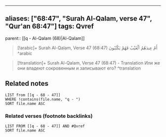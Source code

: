 
---
aliases: ["68:47", "Surah Al-Qalam, verse 47", "Qur'an 68:47"]
tags: Qvref
---

parent:: [[q - Al-Qalam (68)|Al-Qalam]]

> [!arabic]+ Surah Al-Qalam, Verse 47 (68:47)
> <span class="quran-arabic">أَمْ عِندَهُمُ ٱلْغَيْبُ فَهُمْ يَكْتُبُونَ</span>
^arabic

> [!translation]+ Surah Al-Qalam, Verse 47 (68:47) - Translation
> Или же они владеют сокровенным и записывают его?
^translation



## Related notes
```dataview
LIST from [[q - 68 - 47]]
WHERE !contains(file.name, "q - ")
SORT file.name ASC
```

### Related verses (footnote backlinks)
```dataview
LIST FROM [[q - 68 - 47]] AND #Qvref
SORT file.name ASC
```

